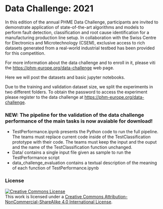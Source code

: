 Data Challenge: 2021
=========================================

In this edition of the annual PHME Data Challenge, participants are invited to demonstrate application of state-of-the-art algorithms and models to perform fault detection, classification and root cause identification for a manufacturing production line setup. In collaboration with the Swiss Centre for Electronics and Microtechnology (CSEM), exclusive access to rich datasets generated from a real-world industrial testbed has been provided for this competition.

For more information about the data challenge and to enroll in it, please viti the https://phm-europe.org/data-challenge web page.

Here we will post the datasets and basic jupyter notebooks.

Due to the training and validation dataset size, we split the experiments in two different folders. To obtain the password to access the experiment please register to the data challenge at https://phm-europe.org/data-challenge.

### NEW: The pipeline for the validation of the data challenge performance of the main tasks is now avaiable for download!
- TestPerformance.ipynb presents the Python code to run the full pipeline. 
The teams must replace current code inside of the TestClassification prototype with their code. 
The teams must keep the input and the ouput and the name of the TestClassification function unchanged. 
- Data/ contains a single input file given as sample to run the TestPerformance script
- data_challenge_evaluation contains a textual description of the meaning of each function of TestPerformance.ipynb 

### License
<a rel="license" href="http://creativecommons.org/licenses/by-nc-sa/4.0/"><img alt="Creative Commons License" style="border-width:0" src="https://i.creativecommons.org/l/by-nc-sa/4.0/88x31.png" /></a><br />This work is licensed under a <a rel="license" href="http://creativecommons.org/licenses/by-nc-sa/4.0/">Creative Commons Attribution-NonCommercial-ShareAlike 4.0 International License</a>.
